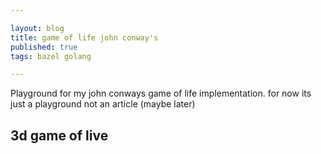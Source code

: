 ```yaml
---

layout: blog
title: game of life john conway's
published: true
tags: bazel golang

---
```


Playground for my john conways game of life implementation. for now its just a playground not an article (maybe later)


<div>
    <canvas id="myCanvas" width="1000" height="800"></canvas>
    <script src="/assets/js/posts/2022-01-05-gameoflife/2dgame.js"></script>
</div>





## 3d game of live


<div>
    <div id="three-container"> </div>
	<style>
		a {
			color: #08f;
		}
	</style>
	<script type="module" src="/assets/js/posts/2022-01-05-gameoflife/3dgame.js"></script>
</div>


